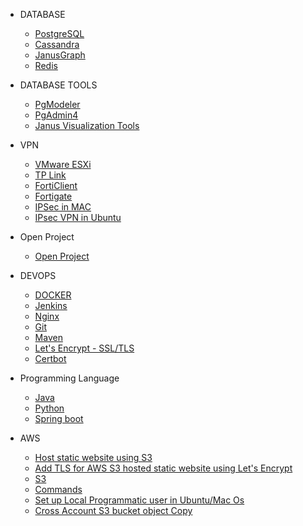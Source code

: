 * DATABASE
    * [PostgreSQL](PostgreSQL/postgresql.md)
    * [Cassandra](Cassandra/Installation.md)
    * [JanusGraph](JanusGraph/Installation.md)
    * [Redis](redis/redis.md)

* DATABASE TOOLS
    * [PgModeler](pgmodeler/build_pgmodeler_from_source_mac.md)
    * [PgAdmin4](pgadmin4/install_pgadmin4_using_docker.md)
    * [Janus Visualization Tools](JanusGraph/Visualization%20Tool.md)

* VPN 
    * [VMware ESXi](VMware%20ESXi/Start%20VM's%20automatically%20during%20the%20boot.md)
    * [TP Link](Tp-Link%20VPN%20Router/Port%20Fowarding.md)
    * [FortiClient](Forticlient/Install_FortiClient_Ubuntu.md)
    * [Fortigate](Fortigate/Setup.png)
    * [IPSec in MAC](IP%20Sec%20VPN/VPN%20Connection%20without%20any%20client%20in%20MAC.md)
    * [IPsec VPN in Ubuntu](IP%20Sec%20VPN/Ipsec%20VPN%20in%20Ubuntu.md)

* Open Project
    * [Open Project](openProject/installation.md)

* DEVOPS
    * [DOCKER](docker/installtion_configuration.md)
    * [Jenkins](jenkin/installation.md)
    * [Nginx](Nginx/nginx.md)
    * [Git](git/commands.md)
    * [Maven](maven/upgrade_maven.md)
    * [Let's Encrypt - SSL/TLS](TLS/let's_encrypt.md)
    * [Certbot](TLS/certbot.md)

* Programming Language
    * [Java](Java/Installation.md)
    * [Python](python/installation.md)
    * [Spring boot](spring-boot-jar/Create%20linux%20process.md)

* AWS
    * [Host static website using S3](aws/host_static_website_using_s3.md)
    * [Add TLS for AWS S3 hosted static website using Let's Encrypt](aws/tls/create_cloud_front.md)
    * [S3](aws/S3)
    * [Commands](aws/S3/commands.md)
    * [Set up Local Programmatic user in Ubuntu/Mac Os](aws/S3/Set-up%20user%20in%20Ubuntu/Mac.md)
    * [Cross Account S3 bucket object Copy](aws/S3/Set-up%20user%20in%20Ubuntu/cross_account_S3_copy.md)
